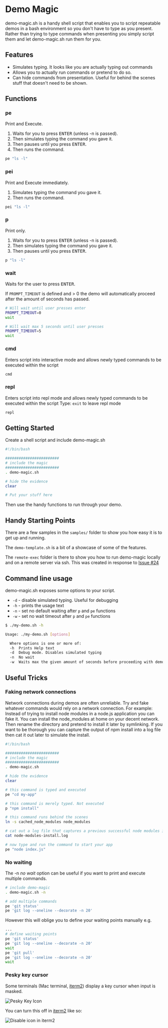 # Demo Magic

demo-magic.sh is a handy shell script that enables you to script repeatable demos in a bash environment so you don't have to type as you present. Rather than trying to type commands when presenting you simply script them and let demo-magic.sh run them for you.

## Features
- Simulates typing. It looks like you are actually typing out commands
- Allows you to actually run commands or pretend to do so.
- Can hide commands from presentation. Useful for behind the scenes stuff that doesn't need to be shown.

## Functions

### pe
Print and Execute.

1. Waits for you to press <kbd>ENTER</kbd> (unless -n is passed).
1. Then simulates typing the command you gave it.
1. Then pauses until you press <kbd>ENTER</kbd>.
1. Then runs the command.

```bash
pe "ls -l"
```

### pei
Print and Execute immediately.

1. Simulates typing the command you gave it.
1. Then runs the command.

```bash
pei "ls -l"
```

### p
Print only.

1. Waits for you to press <kbd>ENTER</kbd> (unless -n is passed).
1. Then simulates typing the command you gave it.
1. Then pauses until you press <kbd>ENTER</kbd>.

```bash
p "ls -l"
```

### wait
Waits for the user to press <kbd>ENTER</kbd>.

If `PROMPT_TIMEOUT` is defined and > 0 the demo will automatically proceed after the amount of seconds has passed.

```bash
# Will wait until user presses enter
PROMPT_TIMEOUT=0
wait

# Will wait max 5 seconds until user presses
PROMPT_TIMEOUT=5
wait
```

### cmd
Enters script into interactive mode and allows newly typed commands to be executed within the script
```bash
cmd
```

### repl
Enters script into repl mode and allows newly typed commands to be executed within the script
Type: `exit` to leave repl mode
```bash
repl
```

## Getting Started
Create a shell script and include demo-magic.sh

```bash
#!/bin/bash

########################
# include the magic
########################
. demo-magic.sh

# hide the evidence
clear

# Put your stuff here
```

Then use the handy functions to run through your demo.

## Handy Starting Points
There are a few samples in the `samples/` folder to show you how easy it is to get up and running.

The `demo-template.sh` is a bit of a showcase of some of the features.

The `remote-exec` folder is there to show you how to run demo-magic locally and on a remote server via ssh. This was created in response to [Issue #24](https://github.com/paxtonhare/demo-magic/issues/24)

## Command line usage
demo-magic.sh exposes some options to your script.
- `-d` - disable simulated typing. Useful for debugging
- `-h` - prints the usage text
- `-n` - set no default waiting after `p` and `pe` functions
- `-w` - set no wait timeout after `p` and `pe` functions

```bash
$ ./my-demo.sh -h

Usage: ./my-demo.sh [options]

  Where options is one or more of:
  -h  Prints Help text
  -d  Debug mode. Disables simulated typing
  -n  No wait
  -w  Waits max the given amount of seconds before proceeding with demo (e.g. `-w5`)
```

## Useful Tricks

### Faking network connections
Network connections during demos are often unreliable. Try and fake whatever commands would rely on a network connection. For example: Instead of trying to install node modules in a node.js application you can fake it. You can install the node_modules at home on your decent network. Then rename the directory and pretend to install it later by symlinking. If you want to be thorough you can capture the output of npm install into a log file then cat it out later to simulate the install.

```bash
#!/bin/bash

########################
# include the magic
########################
. demo-magic.sh

# hide the evidence
clear

# this command is typed and executed
pe "cd my-app"

# this command is merely typed. Not executed
p "npm install"

# this command runs behind the scenes
ln -s cached_node_modules node_modules

# cat out a log file that captures a previous successful node modules install
cat node-modules-install.log

# now type and run the command to start your app
pe "node index.js"
```

### No waiting
The -n _no wait_ option can be useful if you want to print and execute multiple commands.

```bash
# include demo-magic
. demo-magic.sh -n

# add multiple commands
pe 'git status'
pe 'git log --oneline --decorate -n 20'
```

However this will oblige you to define your waiting points manually e.g.
```bash
...
# define waiting points
pe 'git status'
pe 'git log --oneline --decorate -n 20'
wait
pe 'git pull'
pe 'git log --oneline --decorate -n 20'
wait
```

### Pesky key cursor

Some terminals (Mac terminal, [iterm2](https://iterm2.com/)) display a key cursor when input is masked.

![Pesky Key Icon](_images/pesky-key-icon.png)

You can turn this off in [iterm2](https://iterm2.com/) like so:

![Disable icon in iterm2](_images/iterm-disable-key.png)
